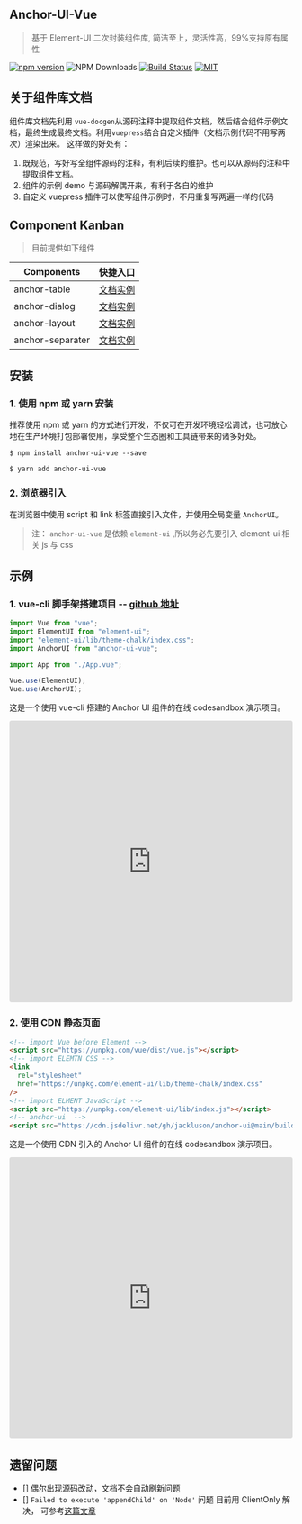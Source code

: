 ## Anchor-UI-Vue

> 基于 Element-UI 二次封装组件库, 简洁至上，灵活性高，99%支持原有属性

[![npm version](https://badge.fury.io/js/anchor-ui-vue.svg)](https://badge.fury.io/js/anchor-ui-vue)
![NPM Downloads](https://badgen.net/npm/dt/anchor-ui-vue)
[![Build Status](https://travis-ci.com/jackluson/anchor-ui.svg?branch=main)](https://travis-ci.com/jackluson/anchor-ui)
[![MIT](https://img.shields.io/github/license/jackluson/anchor-ui?style=plastic)](https://github.com/jackluson/anchor-ui/blob/main/LICENSE)

## 关于组件库文档

组件库文档先利用 `vue-docgen`从源码注释中提取组件文档，然后结合组件示例文档，最终生成最终文档。利用`vuepress`结合自定义插件（文档示例代码不用写两次）渲染出来。 这样做的好处有：

1. 既规范，写好写全组件源码的注释，有利后续的维护。也可以从源码的注释中提取组件文档。
2. 组件的示例 demo 与源码解偶开来，有利于各自的维护
3. 自定义 vuepress 插件可以使写组件示例时，不用重复写两遍一样的代码

## Component Kanban

> 目前提供如下组件

| Components       | 快捷入口                                                                       |
| ---------------- | ------------------------------------------------------------------------------ |
| anchor-table     | [文档实例](https://jackluson.github.io/anchor-ui/components/anchor-table/)     |
| anchor-dialog    | [文档实例](https://jackluson.github.io/anchor-ui/components/anchor-dialog/)    |
| anchor-layout    | [文档实例](https://jackluson.github.io/anchor-ui/components/anchor-layout/)    |
| anchor-separater | [文档实例](https://jackluson.github.io/anchor-ui/components/anchor-separater/) |

## 安装

### 1. 使用 npm 或 yarn 安装

推荐使用 npm 或 yarn 的方式进行开发，不仅可在开发环境轻松调试，也可放心地在生产环境打包部署使用，享受整个生态圈和工具链带来的诸多好处。

```shell
$ npm install anchor-ui-vue --save
```

```shell
$ yarn add anchor-ui-vue
```

### 2. 浏览器引入

在浏览器中使用 script 和 link 标签直接引入文件，并使用全局变量 `AnchorUI`。

> 注： `anchor-ui-vue` 是依赖 `element-ui` ,所以务必先要引入 element-ui 相关 js 与 css

## 示例

### 1. vue-cli 脚手架搭建项目 -- [github 地址](https://github.com/jackluson/anchor-ui-vue-demo)

```javascript
import Vue from "vue";
import ElementUI from "element-ui";
import "element-ui/lib/theme-chalk/index.css";
import AnchorUI from "anchor-ui-vue";

import App from "./App.vue";

Vue.use(ElementUI);
Vue.use(AnchorUI);
```

这是一个使用 vue-cli 搭建的 Anchor UI 组件的在线 codesandbox 演示项目。

<iframe src="https://codesandbox.io/embed/awesome-leaf-3vfbx?fontsize=14&hidenavigation=1&theme=dark"
  style="width:100%; height:500px; border:0; border-radius: 4px; overflow:hidden;"
  title="awesome-leaf-3vfbx"
  allow="accelerometer; ambient-light-sensor; camera; encrypted-media; geolocation; gyroscope; hid; microphone; midi; payment; usb; vr; xr-spatial-tracking"
  sandbox="allow-forms allow-modals allow-popups allow-presentation allow-same-origin allow-scripts"
></iframe>

### 2. 使用 CDN 静态页面

```html
<!-- import Vue before Element -->
<script src="https://unpkg.com/vue/dist/vue.js"></script>
<!-- import ELEMTN CSS -->
<link
  rel="stylesheet"
  href="https://unpkg.com/element-ui/lib/theme-chalk/index.css"
/>
<!-- import ELMENT JavaScript -->
<script src="https://unpkg.com/element-ui/lib/index.js"></script>
<!-- anchor-ui  -->
<script src="https://cdn.jsdelivr.net/gh/jackluson/anchor-ui@main/build/anchor-ui.umd.min.js"></script>
```

这是一个使用 CDN 引入的 Anchor UI 组件的在线 codesandbox 演示项目。

<iframe src="https://codesandbox.io/embed/nervous-taussig-u09hq?fontsize=14&hidenavigation=1&moduleview=1&theme=dark"
     style="width:100%; height:500px; border:0; border-radius: 4px; overflow:hidden;"
     title="nervous-taussig-u09hq"
     allow="accelerometer; ambient-light-sensor; camera; encrypted-media; geolocation; gyroscope; hid; microphone; midi; payment; usb; vr; xr-spatial-tracking"
     sandbox="allow-forms allow-modals allow-popups allow-presentation allow-same-origin allow-scripts"
   ></iframe>

## 遗留问题

- [] 偶尔出现源码改动，文档不会自动刷新问题
- [] `Failed to execute 'appendChild' on 'Node'` 问题 目前用 ClientOnly 解决， 可参考[这篇文章](https://wxsm.space/posts/2020-10-25-a-difficult-debug-note.html)
